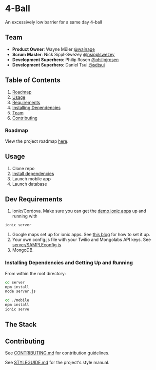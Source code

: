 # 4-Ball

An excessively low barrier for a same day 4-ball

## Team

  - __Product Owner__: Wayne Müler [@wainage](https://github.com/wainage)
  - __Scrum Master__: Nick Sippl-Swezey [@nsipplswezey](https://github.com/nsipplswezey)
  - __Development Superhero__: Philip Rosen [@philipjrosen](https://github.com/philipjrosen)
  - __Development Superhero__: Daniel Tsui [@sdtsui](https://github.com/sdtsui)

## Table of Contents

1. [Roadmap](#tasks)
1. [Usage](#Usage)
1. [Requirements](#requirements)
1. [Installing Dependencies](#installing-dependencies)
1. [Team](#team)
1. [Contributing](#contributing)

### Roadmap

View the project roadmap [here](https://github.com/pwned-tapestry/fourball/issues).

## Usage

1. Clone repo
1. [Install dependencies](#installing-dependencies)
1. Launch mobile app
1. Launch database

## Dev Requirements

1. Ionic/Cordova. Make sure you can get the [demo ionic apps](http://ionicframework.com/getting-started/) up and running with

```sh
ionic server
```

1. Google maps set up for ionic apps. See [this blog](https://blog.nraboy.com/2014/10/implement-google-maps-using-ionicframework/) for how to set it up.
1. Your own config.js file with your Twilio and Mongolabs API keys. See [server/SAMPLEconfig.js](https://github.com/pwned-tapestry/fourball/blob/development/server/SAMPLEconig.js)
1. MongoDB.

### Installing Dependencies and Getting Up and Running

From within the root directory:

```sh
cd server
npm install
node server.js

cd ./mobile
npm install
ionic serve
```

## The Stack



## Contributing

See [CONTRIBUTING.md](CONTRIBUTING.md) for contribution guidelines.

See [STYLEGUIDE.md](STYLEGUIDE.md) for the project's style manual.
